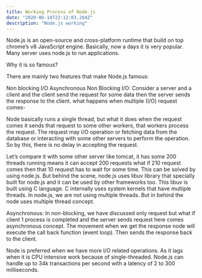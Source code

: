```yaml
---
title: Working Process of Node.js
date: "2020-06-14T22:12:03.284Z"
description: "Node.js working"
---
```


Node.js is an open-source and cross-platform runtime that build on top chrome’s v8 JavaScript engine. Basically, now a days it is very popular. Many server uses node.js to run applications.

Why it is so famous?

There are mainly two features that make Node.js famous:

Non blocking I/O
Asynchronous
Non Blocking I/O: Consider a server and a client and the client send the request for some data then the server sends the response to the client. what happens when multiple (I/O) request comes-

Node basically runs a single thread, but what it does when the request comes it sends that request to some other workers, that workers process the request. The request may I/O operation or fetching data from the database or interacting with some other servers to perform the operation. So by this, there is no delay in accepting the request.

Let’s compare it with some other server like tomcat, it has some 200 threads running means it can accept 200 requests what if 210 request comes then that 10 request has to wait for some time. This can be solved by using node.js. But behind the scene, node.js uses libuv library that specially built for node.js and it can be used by other frameworks too. This libuv is built using C language. C internally uses system kernels that have multiple threads. In node.js, we are not using multiple threads. But in behind the node uses multiple thread concept.

Asynchronous: In non-blocking, we have discussed only request but what if client 1 process is completed and the server sends request here comes asynchronous concept. The movement when we get the response node will execute the call back function (event loop). Then sends the response back to the client.

Node is preferred when we have more I/O related operations. As it lags when it is CPU intensive work because of single-threaded. Node.js can handle up to 34k transactions per second with a latency of 2 to 300 milliseconds.

